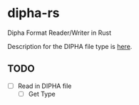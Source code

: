 # dipha-rs
Dipha Format Reader/Writer in Rust

Description for the DIPHA file type is
[here](https://github.com/DIPHA/dipha/blob/master/include/dipha/file_types.h).

## TODO

 - [ ] Read in DIPHA file
    - [ ] Get Type
